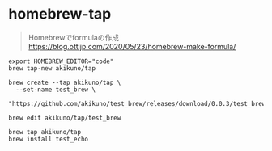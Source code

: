 # homebrew-tap

>Homebrewでformulaの作成
>https://blog.ottijp.com/2020/05/23/homebrew-make-formula/

```
export HOMEBREW_EDITOR="code"
brew tap-new akikuno/tap

brew create --tap akikuno/tap \
  --set-name test_brew \
  "https://github.com/akikuno/test_brew/releases/download/0.0.3/test_brew"

brew edit akikuno/tap/test_brew

brew tap akikuno/tap
brew install test_echo
```